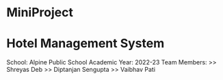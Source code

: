 # MiniProject
# Hotel Management System
School: Alpine Public School
Academic Year: 2022-23
Team Members: >> Shreyas Deb	>> Diptanjan Sengupta	>> Vaibhav Pati

